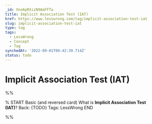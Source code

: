 ```yaml
---
_id: Xno6pRXizN9AmFFTa
title: Implicit Association Test (IAT)
href: https://www.lesswrong.com/tag/implicit-association-test-iat
slug: implicit-association-test-iat
type: tag
tags:
  - LessWrong
  - Concept
  - Tag
synchedAt: '2022-09-01T09:42:39.714Z'
status: todo
---
```


# Implicit Association Test (IAT)


%%

% START
Basic (and reversed card)
What is **Implicit Association Test (IAT)**?
Back: {TODO}
Tags: LessWrong
END
<!--ID: 1663156998108-->


%%
	
